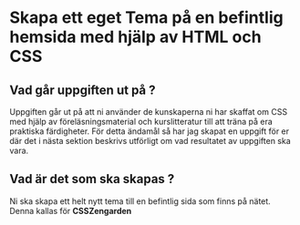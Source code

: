 
# Skapa ett eget Tema på en befintlig hemsida med hjälp av HTML och CSS

## Vad går uppgiften ut på ?

Uppgiften går ut på att ni använder de kunskaperna ni har skaffat om CSS med hjälp av föreläsningsmaterial och kurslitteratur
till att träna på era praktiska färdigheter. För detta ändamål så har jag skapat en uppgift för er där det i nästa sektion beskrivs 
utförligt om vad resultatet av uppgiften ska vara.

## Vad är det som ska skapas ?

Ni ska skapa ett helt nytt tema till en befintlig sida som finns på nätet. Denna kallas för <strong>CSSZengarden</strong>











